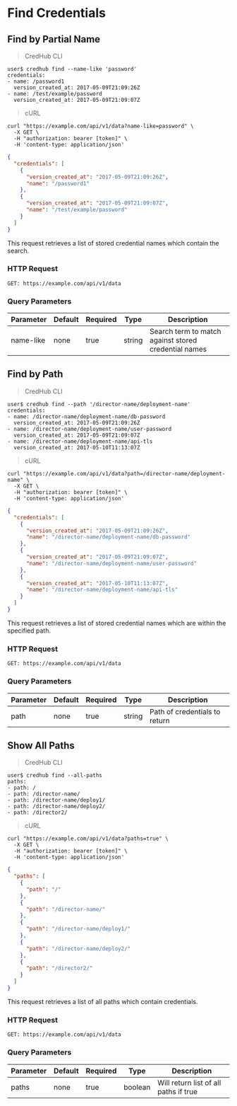 # Find Credentials

## Find by Partial Name

> CredHub CLI

```shell
user$ credhub find --name-like 'password'
credentials: 
- name: /password1
  version_created_at: 2017-05-09T21:09:26Z
- name: /test/example/password
  version_created_at: 2017-05-09T21:09:07Z
```

> cURL

```shell
curl "https://example.com/api/v1/data?name-like=password" \
  -X GET \
  -H "authorization: bearer [token]" \
  -H 'content-type: application/json'
```

```json
{
  "credentials": [
    {
      "version_created_at": "2017-05-09T21:09:26Z",
      "name": "/password1"
    },
    {
      "version_created_at": "2017-05-09T21:09:07Z",
      "name": "/test/example/password"
    }
  ]
}
```

This request retrieves a list of stored credential names which contain the search.

### HTTP Request

`GET: https://example.com/api/v1/data`

### Query Parameters

Parameter | Default | Required | Type | Description
--------- | --------- | --------- | --------- | -----------
name-like | none | true | string | Search term to match against stored credential names

## Find by Path

> CredHub CLI

```shell
user$ credhub find --path '/director-name/deployment-name'
credentials:
- name: /director-name/deployment-name/db-password
  version_created_at: 2017-05-09T21:09:26Z
- name: /director-name/deployment-name/user-password
  version_created_at: 2017-05-09T21:09:07Z
- name: /director-name/deployment-name/api-tls
  version_created_at: 2017-05-10T11:13:07Z
```

> cURL

```shell
curl "https://example.com/api/v1/data?path=/director-name/deployment-name" \
  -X GET \
  -H "authorization: bearer [token]" \
  -H 'content-type: application/json'
```

```json
{
  "credentials": [
    {
      "version_created_at": "2017-05-09T21:09:26Z",
      "name": "/director-name/deployment-name/db-password"
    },
    {
      "version_created_at": "2017-05-09T21:09:07Z",
      "name": "/director-name/deployment-name/user-password"
    },
    {
      "version_created_at": "2017-05-10T11:13:07Z",
      "name": "/director-name/deployment-name/api-tls"
    }
  ]
}
```

This request retrieves a list of stored credential names which are within the specified path.

### HTTP Request

`GET: https://example.com/api/v1/data`

### Query Parameters

Parameter | Default | Required | Type | Description
--------- | --------- | --------- | --------- | -----------
path | none | true | string | Path of credentials to return

## Show All Paths

> CredHub CLI

```shell
user$ credhub find --all-paths
paths: 
- path: /
- path: /director-name/
- path: /director-name/deploy1/
- path: /director-name/deploy2/
- path: /director2/
```

> cURL

```shell
curl "https://example.com/api/v1/data?paths=true" \
  -X GET \
  -H "authorization: bearer [token]" \
  -H 'content-type: application/json'
```

```json
{
  "paths": [
    {
      "path": "/"
    },
    {
      "path": "/director-name/"
    },
    {
      "path": "/director-name/deploy1/"
    },
    {
      "path": "/director-name/deploy2/"
    },
    {
      "path": "/director2/"
    }
  ]
}
```

This request retrieves a list of all paths which contain credentials.

### HTTP Request

`GET: https://example.com/api/v1/data`

### Query Parameters

Parameter | Default | Required | Type | Description
--------- | --------- | --------- | --------- | -----------
paths | none | true | boolean | Will return list of all paths if true
